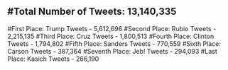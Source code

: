 #Total Number of Tweets: 13,140,335 
---
#First Place: Trump Tweets - 5,612,696
#Second Place: Rubio Tweets - 2,215,135
#Third Place: Cruz Tweets - 1,800,513
#Fourth Place: Clinton Tweets - 1,794,802
#Fifth Place: Sanders Tweets - 770,559
#Sixth Place: Carson Tweets - 387,364
#Seventh Place: Jeb! Tweets - 294,093
#Last Place: Kasich Tweets - 266,190
